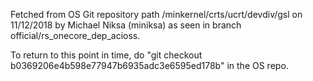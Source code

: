 Fetched from OS Git repository path /minkernel/crts/ucrt/devdiv/gsl on 11/12/2018 by Michael Niksa (miniksa) as seen in branch official/rs_onecore_dep_acioss.

To return to this point in time, do "git checkout b0369206e4b598e77947b6935adc3e6595ed178b" in the OS repo.

